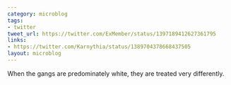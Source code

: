 ```yaml
---
category: microblog
tags:
- twitter
tweet_url: https://twitter.com/ExMember/status/1397189412627361795
links:
- https://twitter.com/Karnythia/status/1389704378668437505
layout: microblog
---
```

When the gangs are predominately white, they are treated very differently.
